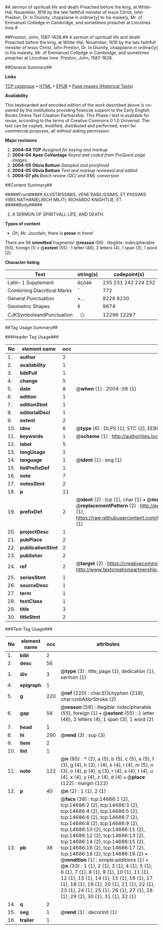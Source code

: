 #A sermon of spirituall life and death Preached before the king, at White-Hal, Nouember, 1616 by the late faithfull minister of Iesus Christ, Iohn Preston, Dr. In Diuinity, chapplaine in ordinar[y] to his maiesty, Mr. of Emmanuel Colledge in Cambridge, and sometimes preacher at Lincolnes Inne.#

##Preston, John, 1587-1628.##
A sermon of spirituall life and death Preached before the king, at White-Hal, Nouember, 1616 by the late faithfull minister of Iesus Christ, Iohn Preston, Dr. In Diuinity, chapplaine in ordinar[y] to his maiesty, Mr. of Emmanuel Colledge in Cambridge, and sometimes preacher at Lincolnes Inne.
Preston, John, 1587-1628.

##General Summary##

**Links**

[TCP catalogue](http://www.ota.ox.ac.uk/tcp/)  • 
[HTML](http://tei.it.ox.ac.uk/tcp/Texts-HTML/free/A10/A10027.html)  • 
[EPUB](http://tei.it.ox.ac.uk/tcp/Texts-EPUB/free/A10/A10027.epub) • 
[Page images (Historical Texts)](https://data.historicaltexts.jisc.ac.uk/view?pubId=eebo-99849534e&pageId=eebo-99849534e-14686-1)

**Availability**

This keyboarded and encoded edition of the
	       work described above is co-owned by the institutions
	       providing financial support to the Early English Books
	       Online Text Creation Partnership. This Phase I text is
	       available for reuse, according to the terms of Creative
	       Commons 0 1.0 Universal. The text can be copied,
	       modified, distributed and performed, even for
	       commercial purposes, all without asking permission.

**Major revisions**

1. __2004-04__ __TCP__ *Assigned for keying and markup*
1. __2004-04__ __Apex CoVantage__ *Keyed and coded from ProQuest page images*
1. __2004-05__ __Olivia Bottum__ *Sampled and proofread*
1. __2004-05__ __Olivia Bottum__ *Text and markup reviewed and edited*
1. __2004-07__ __pfs__ *Batch review (QC) and XML conversion*

##Content Summary##

#####Front#####
ILLVSTRISSIMIS, VENE RABILISSIMIS, ET PIISSIMIS VIRIS NATHANIELIRICH MILITI; RICHARDO KNIGHTLIE, ET 
#####Body#####

1. A SERMON OF SPIRITVALL LIFE, AND DEATH.

**Types of content**

  * Oh, Mr. Jourdain, there is **prose** in there!

There are 56 **ommitted** fragments! 
 @__reason__ (56) : illegible: indecipherable (55), foreign (1)  •  @__extent__ (55) : 1 letter (46), 2 letters (4), 1 span (3), 1 word (2)

**Character listing**


|Text|string(s)|codepoint(s)|
|---|---|---|
|Latin-1 Supplement|ëçòàè|235 231 242 224 232|
|Combining             Diacritical Marks|̄|772|
|General Punctuation|•…|8226 8230|
|Geometric Shapes|◊|9674|
|CJKSymbolsandPunctuation|〈〉|12296 12297|

##Tag Usage Summary##

###Header Tag Usage###

|No|element name|occ|attributes|
|---|---|---|---|
|1.|__author__|2||
|2.|__availability__|1||
|3.|__biblFull__|1||
|4.|__change__|5||
|5.|__date__|8| @__when__ (1) : 2004-08 (1)|
|6.|__edition__|1||
|7.|__editionStmt__|1||
|8.|__editorialDecl__|1||
|9.|__extent__|2||
|10.|__idno__|6| @__type__ (6) : DLPS (1), STC (2), EEBO-CITATION (1), PROQUEST (1), VID (1)|
|11.|__keywords__|1| @__scheme__ (1) : http://authorities.loc.gov/ (1)|
|12.|__label__|5||
|13.|__langUsage__|1||
|14.|__language__|1| @__ident__ (1) : eng (1)|
|15.|__listPrefixDef__|1||
|16.|__note__|7||
|17.|__notesStmt__|2||
|18.|__p__|11||
|19.|__prefixDef__|2| @__ident__ (2) : tcp (1), char (1)  •  @__matchPattern__ (2) : ([0-9\-]+):([0-9IVX]+) (1), (.+) (1)  •  @__replacementPattern__ (2) : http://eebo.chadwyck.com/downloadtiff?vid=$1&page=$2 (1), https://raw.githubusercontent.com/textcreationpartnership/Texts/master/tcpchars.xml#$1 (1)|
|20.|__projectDesc__|1||
|21.|__pubPlace__|2||
|22.|__publicationStmt__|2||
|23.|__publisher__|2||
|24.|__ref__|2| @__target__ (2) : https://creativecommons.org/publicdomain/zero/1.0/ (1), http://www.textcreationpartnership.org/docs/. (1)|
|25.|__seriesStmt__|1||
|26.|__sourceDesc__|1||
|27.|__term__|1||
|28.|__textClass__|1||
|29.|__title__|3||
|30.|__titleStmt__|2||


###Text Tag Usage###

|No|element name|occ|attributes|
|---|---|---|---|
|1.|__bibl__|2||
|2.|__desc__|56||
|3.|__div__|3| @__type__ (3) : title_page (1), dedication (1), sermon (1)|
|4.|__epigraph__|1||
|5.|__g__|220| @__ref__ (220) : char:EOLhyphen (218), char:cmbAbbrStroke (2)|
|6.|__gap__|56| @__reason__ (56) : illegible: indecipherable (55), foreign (1)  •  @__extent__ (55) : 1 letter (46), 2 letters (4), 1 span (3), 1 word (2)|
|7.|__head__|1||
|8.|__hi__|290| @__rend__ (3) : sup (3)|
|9.|__item__|2||
|10.|__list__|1||
|11.|__note__|122| @__n__ (95) : * (2), a (5), b (5), c (5), e (5), f (3), g (4), h (3), i (4), k (4), l (4), m (5), n (3), o (4), p (4), q (3), r (4), s (4), t (4), u (4), x (4), y (4), z (4), d (4)  •  @__place__ (122) : margin (122)|
|12.|__p__|40| @__n__ (2) : 1 (1), 2 (1)|
|13.|__pb__|38| @__facs__ (38) : tcp:14686:1 (2), tcp:14686:2 (2), tcp:14686:3 (2), tcp:14686:4 (2), tcp:14686:5 (2), tcp:14686:6 (2), tcp:14686:7 (2), tcp:14686:8 (2), tcp:14686:9 (2), tcp:14686:10 (2), tcp:14686:11 (2), tcp:14686:12 (2), tcp:14686:13 (2), tcp:14686:14 (2), tcp:14686:15 (2), tcp:14686:16 (2), tcp:14686:17 (2), tcp:14686:18 (2), tcp:14686:19 (2)  •  @__rendition__ (1) : simple:additions (1)  •  @__n__ (33) : 1 (1), 2 (1), 3 (1), 4 (1), 5 (1), 6 (1), 7 (1), 8 (1), 9 (1), 10 (1), 11 (1), 12 (1), 13 (1), 14 (1), 15 (1), 16 (1), 17 (1), 18 (1), 19 (1), 20 (1), 21 (1), 22 (1), 23 (1), 24 (1), 25 (1), 26 (1), 27 (1), 28 (1), 29 (2), 30 (1), 31 (1), 32 (1)|
|14.|__q__|2||
|15.|__seg__|1| @__rend__ (1) : decorInit (1)|
|16.|__trailer__|1||
